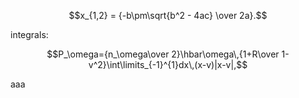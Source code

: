$$x_{1,2} = {-b\pm\sqrt{b^2 - 4ac} \over 2a}.$$

integrals:

$$P_\omega={n_\omega\over 2}\hbar\omega\,{1+R\over 1-v^2}\int\limits_{-1}^{1}dx\,(x-v)|x-v|,$$

aaa